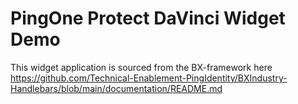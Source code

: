 # PingOne Protect DaVinci Widget Demo

This widget application is sourced from the BX-framework here
https://github.com/Technical-Enablement-PingIdentity/BXIndustry-Handlebars/blob/main/documentation/README.md